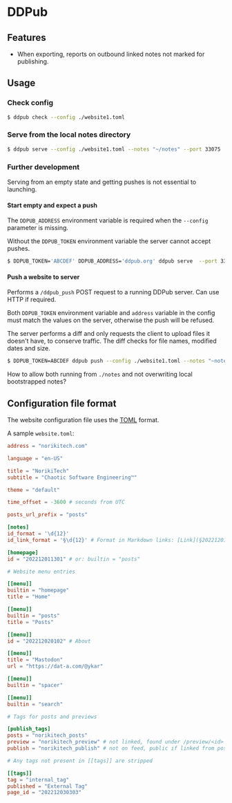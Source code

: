 # DDPub

## Features

* When exporting, reports on outbound linked notes not marked for publishing.

## Usage

### Check config

```bash
$ ddpub check --config ./website1.toml
```

### Serve from the local notes directory

```bash
$ ddpub serve --config ./website1.toml --notes "~/notes" --port 33075
```

### Further development

Serving from an empty state and getting pushes is not essential to launching.

#### Start empty and expect a push

The `DDPUB_ADDRESS` environment variable is required when the `--config` parameter is missing.

Without the `DDPUB_TOKEN` environment variable the server cannot accept pushes.

```bash
$ DDPUB_TOKEN='ABCDEF' DDPUB_ADDRESS='ddpub.org' ddpub serve  --port 33075
```

#### Push a website to server

Performs a `/ddpub_push` POST request to a running DDPub server. Can use HTTP if required.

Both `DDPUB_TOKEN` environment variable and `address` variable in the config must match the values on the server, otherwise the push will be refused.

The server performs a diff and only requests the client to upload files it doesn't have, to conserve traffic. The diff checks for file names, modified dates and size.

```bash
$ DDPUB_TOKEN=ABCDEF ddpub push --config ./website1.toml --notes "~notes"
```

How to allow both running from `./notes` and not overwriting local bootstrapped notes?

## Configuration file format

The website configuration file uses the [TOML](https://toml.io/en/) format.

A sample `website.toml`:
```toml
address = "norikitech.com"

language = "en-US"

title = "NorikiTech"
subtitle = "Chaotic Software Engineering™"

theme = "default"

time_offset = -3600 # seconds from UTC

posts_url_prefix = "posts"

[notes]
id_format = '\d{12}'
id_link_format = '§\d{12}' # Format in Markdown links: [Link](§202212011301), [[§202212011301]]

[homepage]
id = "202212011301" # or: builtin = "posts"

# Website menu entries

[[menu]]
builtin = "homepage"
title = "Home"

[[menu]]
builtin = "posts"
title = "Posts"

[[menu]]
id = "202212020102" # About

[[menu]]
title = "Mastodon"
url = "https://dat-a.com/@ykar"

[[menu]]
builtin = "spacer"

[[menu]]
builtin = "search"

# Tags for posts and previews

[publish_tags]
posts = "norikitech_posts"
preview = "norikitech_preview" # not linked, found under /preview/<id>
publish = "norikitech_publish" # not on feed, public if linked from posts

# Any tags not present in [[tags]] are stripped

[[tags]]
tag = "internal_tag"
published = "External Tag"
page_id = "202212030303"

```
